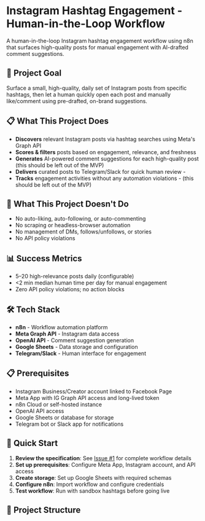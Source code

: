 # Instagram Hashtag Engagement - Human-in-the-Loop Workflow

A human-in-the-loop Instagram hashtag engagement workflow using n8n that surfaces high-quality posts for manual engagement with AI-drafted comment suggestions.

## 🎯 Project Goal

Surface a small, high-quality, daily set of Instagram posts from specific hashtags, then let a human quickly open each post and manually like/comment using pre-drafted, on-brand suggestions.

## 📋 What This Project Does

- **Discovers** relevant Instagram posts via hashtag searches using Meta's Graph API
- **Scores & filters** posts based on engagement, relevance, and freshness
- **Generates** AI-powered comment suggestions for each high-quality post (this should be left out of the MVP)
- **Delivers** curated posts to Telegram/Slack for quick human review - 
- **Tracks** engagement activities without any automation violations - (this should be left out of the MVP)

## 🚫 What This Project Doesn't Do

- No auto-liking, auto-following, or auto-commenting
- No scraping or headless-browser automation
- No management of DMs, follows/unfollows, or stories
- No API policy violations

## 📊 Success Metrics

- 5–20 high-relevance posts daily (configurable)
- <2 min median human time per day for manual engagement
- Zero API policy violations; no action blocks

## 🛠 Tech Stack

- **n8n** - Workflow automation platform
- **Meta Graph API** - Instagram data access
- **OpenAI API** - Comment suggestion generation
- **Google Sheets** - Data storage and configuration
- **Telegram/Slack** - Human interface for engagement

## 📋 Prerequisites

- Instagram Business/Creator account linked to Facebook Page
- Meta App with IG Graph API access and long-lived token
- n8n Cloud or self-hosted instance
- OpenAI API access
- Google Sheets or database for storage
- Telegram bot or Slack app for notifications

## 🚀 Quick Start

1. **Review the specification**: See [Issue #1](https://github.com/theeggconsultancy-cell/instagram-hashtag-engagement/issues/1) for complete workflow details
2. **Set up prerequisites**: Configure Meta App, Instagram account, and API access
3. **Create storage**: Set up Google Sheets with required schemas
4. **Configure n8n**: Import workflow and configure credentials
5. **Test workflow**: Run with sandbox hashtags before going live

## 📁 Project Structure
